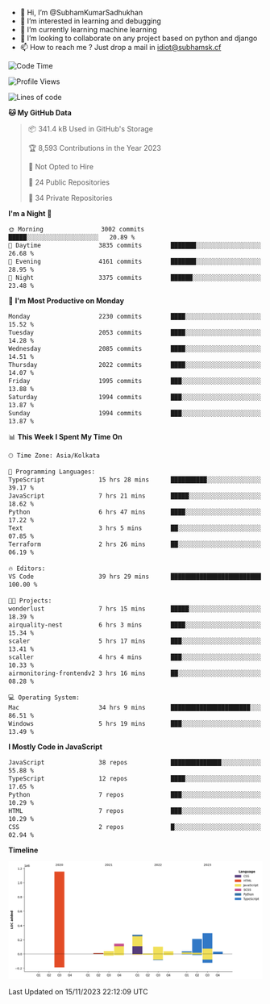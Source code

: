 - 👋 Hi, I’m @SubhamKumarSadhukhan
- 👀 I’m interested in learning and debugging
- 🌱 I’m currently learning machine learning
- 💞️ I’m looking to collaborate on any project based on python and django
- 📫 How to reach me ?
      Just drop a mail in idiot@subhamsk.cf

<!---
SubhamKumarSadhukhan/SubhamKumarSadhukhan is a ✨ special ✨ repository because its `README.md` (this file) appears on your GitHub profile.
You can click the Preview link to take a look at your changes.
--->


<!--START_SECTION:waka-->
![Code Time](http://img.shields.io/badge/Code%20Time-1%2C679%20hrs%2013%20mins-blue)

![Profile Views](http://img.shields.io/badge/Profile%20Views-0-blue)

![Lines of code](https://img.shields.io/badge/From%20Hello%20World%20I%27ve%20Written-2.3%20million%20lines%20of%20code-blue)

**🐱 My GitHub Data** 

> 📦 341.4 kB Used in GitHub's Storage 
 > 
> 🏆 8,593 Contributions in the Year 2023
 > 
> 🚫 Not Opted to Hire
 > 
> 📜 24 Public Repositories 
 > 
> 🔑 34 Private Repositories 
 > 
**I'm a Night 🦉** 

```text
🌞 Morning                3002 commits        █████░░░░░░░░░░░░░░░░░░░░   20.89 % 
🌆 Daytime                3835 commits        ███████░░░░░░░░░░░░░░░░░░   26.68 % 
🌃 Evening                4161 commits        ███████░░░░░░░░░░░░░░░░░░   28.95 % 
🌙 Night                  3375 commits        ██████░░░░░░░░░░░░░░░░░░░   23.48 % 
```
📅 **I'm Most Productive on Monday** 

```text
Monday                   2230 commits        ████░░░░░░░░░░░░░░░░░░░░░   15.52 % 
Tuesday                  2053 commits        ████░░░░░░░░░░░░░░░░░░░░░   14.28 % 
Wednesday                2085 commits        ████░░░░░░░░░░░░░░░░░░░░░   14.51 % 
Thursday                 2022 commits        ████░░░░░░░░░░░░░░░░░░░░░   14.07 % 
Friday                   1995 commits        ███░░░░░░░░░░░░░░░░░░░░░░   13.88 % 
Saturday                 1994 commits        ███░░░░░░░░░░░░░░░░░░░░░░   13.87 % 
Sunday                   1994 commits        ███░░░░░░░░░░░░░░░░░░░░░░   13.87 % 
```


📊 **This Week I Spent My Time On** 

```text
🕑︎ Time Zone: Asia/Kolkata

💬 Programming Languages: 
TypeScript               15 hrs 28 mins      ██████████░░░░░░░░░░░░░░░   39.17 % 
JavaScript               7 hrs 21 mins       █████░░░░░░░░░░░░░░░░░░░░   18.62 % 
Python                   6 hrs 47 mins       ████░░░░░░░░░░░░░░░░░░░░░   17.22 % 
Text                     3 hrs 5 mins        ██░░░░░░░░░░░░░░░░░░░░░░░   07.85 % 
Terraform                2 hrs 26 mins       ██░░░░░░░░░░░░░░░░░░░░░░░   06.19 % 

🔥 Editors: 
VS Code                  39 hrs 29 mins      █████████████████████████   100.00 % 

🐱‍💻 Projects: 
wonderlust               7 hrs 15 mins       █████░░░░░░░░░░░░░░░░░░░░   18.39 % 
airquality-nest          6 hrs 3 mins        ████░░░░░░░░░░░░░░░░░░░░░   15.34 % 
scaler                   5 hrs 17 mins       ███░░░░░░░░░░░░░░░░░░░░░░   13.41 % 
scaller                  4 hrs 4 mins        ███░░░░░░░░░░░░░░░░░░░░░░   10.33 % 
airmonitoring-frontendv2 3 hrs 16 mins       ██░░░░░░░░░░░░░░░░░░░░░░░   08.28 % 

💻 Operating System: 
Mac                      34 hrs 9 mins       ██████████████████████░░░   86.51 % 
Windows                  5 hrs 19 mins       ███░░░░░░░░░░░░░░░░░░░░░░   13.49 % 
```

**I Mostly Code in JavaScript** 

```text
JavaScript               38 repos            ██████████████░░░░░░░░░░░   55.88 % 
TypeScript               12 repos            ████░░░░░░░░░░░░░░░░░░░░░   17.65 % 
Python                   7 repos             ███░░░░░░░░░░░░░░░░░░░░░░   10.29 % 
HTML                     7 repos             ███░░░░░░░░░░░░░░░░░░░░░░   10.29 % 
CSS                      2 repos             █░░░░░░░░░░░░░░░░░░░░░░░░   02.94 % 
```



**Timeline**

![Lines of Code chart](https://raw.githubusercontent.com/SubhamKumarSadhukhan/SubhamKumarSadhukhan/main/assets/bar_graph.png)


 Last Updated on 15/11/2023 22:12:09 UTC
<!--END_SECTION:waka-->
